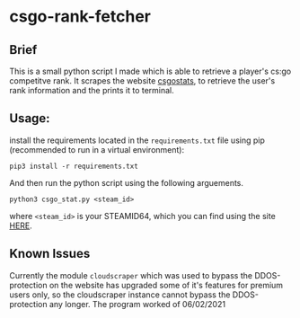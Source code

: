# csgo-rank-fetcher
## Brief
This is a small python script I made which is able to retrieve a player's cs:go competitve rank. It scrapes the website [csgostats](https://csgostats.gg/), to retrieve the user's rank information and the prints it to terminal.

## Usage:
install the requirements located in the `requirements.txt` file using pip (recommended to run in a virtual environment):
```
pip3 install -r requirements.txt
```

And then run the python script using the following arguements.
```
python3 csgo_stat.py <steam_id>
```

where `<steam_id>` is your STEAMID64, which you can find using the site [HERE](https://www.steamidfinder.com/).

## Known Issues
Currently the module `cloudscraper` which was used to bypass the DDOS-protection on the website has upgraded some of it's features for premium users only, so the cloudscraper instance cannot bypass the DDOS-protection any longer. The program worked of 06/02/2021
